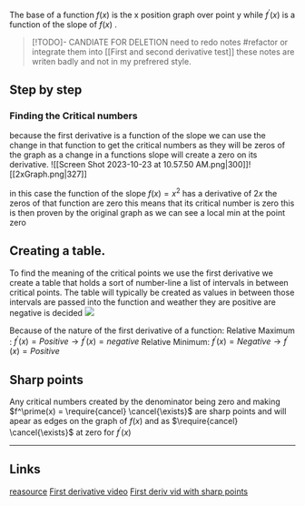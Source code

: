The base of a function $f(x)$ is the x position graph over point y while $f^\prime(x)$ is a function of the slope of $f(x)$ . 



> [!TODO]- CANDIATE FOR DELETION
> need to redo notes #refactor  or integrate them into [[First and second derivative test]] these notes are writen badly and not in my prefrered style. 


## Step by step

### Finding the Critical numbers
because the first derivative is a function of the slope we can use the change in that function to get the critical numbers as they will be zeros of the graph as a change in a functions slope will create a zero on its derivative.
![[Screen Shot 2023-10-23 at 10.57.50 AM.png|300]]![[2xGraph.png|327]]

in this case the function of the slope $f(x)=x^2$ has a derivative of $2x$ the zeros of that function are zero this means that its critical number is zero this is then proven by the original graph as we can see a local min at the point zero



## Creating a table.
To find the meaning of the critical points we use the first derivative we create a table that holds a sort of number-line a list of intervals in between critical points. The table will typically be created as values in between those intervals  are passed into the function and weather they are positive are negative is decided 
![](https://i.imgur.com/riHhtgq.png)

Because of the nature of the first derivative of a function:
Relative Maximum :  $f^\prime(x) = Positive \rightarrow f^\prime(x) = negative$ 
Relative Minimum: $f^\prime(x) = Negative \rightarrow f^\prime(x) = Positive$ 

## Sharp points
Any critical numbers created by the denominator being zero and making $f^\prime(x) = \require{cancel} \cancel{\exists}$ are sharp points and will apear as edges on the graph of $f(x)$ and as $\require{cancel} \cancel{\exists}$ at zero for $f^\prime(x)$

---
## Links
[reasource](https://byjus.com/jee/maxima-and-minima-in-calculus/)
[First derivative video](https://www.youtube.com/watch?v=G5wlKltW7pM)
[First deriv vid with sharp points](https://www.youtube.com/watch?v=REWoDT08SR4)
  